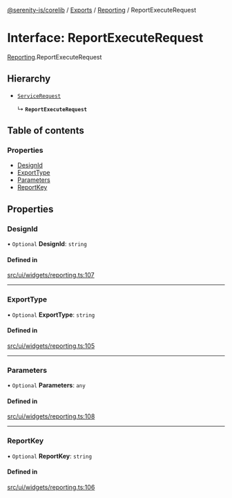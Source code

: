 [@serenity-is/corelib](../README.md) / [Exports](../modules.md) / [Reporting](../modules/Reporting.md) / ReportExecuteRequest

# Interface: ReportExecuteRequest

[Reporting](../modules/Reporting.md).ReportExecuteRequest

## Hierarchy

- [`ServiceRequest`](ServiceRequest.md)

  ↳ **`ReportExecuteRequest`**

## Table of contents

### Properties

- [DesignId](Reporting.ReportExecuteRequest.md#designid)
- [ExportType](Reporting.ReportExecuteRequest.md#exporttype)
- [Parameters](Reporting.ReportExecuteRequest.md#parameters)
- [ReportKey](Reporting.ReportExecuteRequest.md#reportkey)

## Properties

### DesignId

• `Optional` **DesignId**: `string`

#### Defined in

[src/ui/widgets/reporting.ts:107](https://github.com/serenity-is/serenity/blob/master/packages/corelib/src/ui/widgets/reporting.ts#L107)

___

### ExportType

• `Optional` **ExportType**: `string`

#### Defined in

[src/ui/widgets/reporting.ts:105](https://github.com/serenity-is/serenity/blob/master/packages/corelib/src/ui/widgets/reporting.ts#L105)

___

### Parameters

• `Optional` **Parameters**: `any`

#### Defined in

[src/ui/widgets/reporting.ts:108](https://github.com/serenity-is/serenity/blob/master/packages/corelib/src/ui/widgets/reporting.ts#L108)

___

### ReportKey

• `Optional` **ReportKey**: `string`

#### Defined in

[src/ui/widgets/reporting.ts:106](https://github.com/serenity-is/serenity/blob/master/packages/corelib/src/ui/widgets/reporting.ts#L106)
